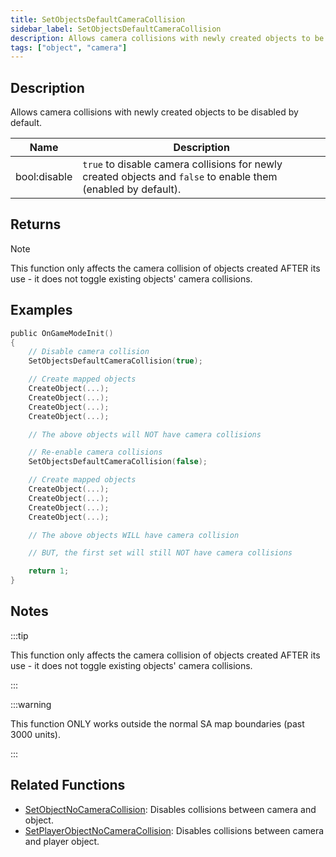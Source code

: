 ```yaml
---
title: SetObjectsDefaultCameraCollision
sidebar_label: SetObjectsDefaultCameraCollision
description: Allows camera collisions with newly created objects to be disabled by default.
tags: ["object", "camera"]
---
```


<VersionWarn version='omp v1.1.0.2612' />

## Description

Allows camera collisions with newly created objects to be disabled by default.

| Name         | Description                                                                                                    |
|--------------|----------------------------------------------------------------------------------------------------------------|
| bool:disable | `true` to disable camera collisions for newly created objects and `false` to enable them (enabled by default). |

## Returns

Note

This function only affects the camera collision of objects created AFTER its use - it does not toggle existing objects' camera collisions.

## Examples

```c
public OnGameModeInit()
{
    // Disable camera collision
    SetObjectsDefaultCameraCollision(true);

    // Create mapped objects
    CreateObject(...);
    CreateObject(...);
    CreateObject(...);
    CreateObject(...);

    // The above objects will NOT have camera collisions

    // Re-enable camera collisions
    SetObjectsDefaultCameraCollision(false);

    // Create mapped objects
    CreateObject(...);
    CreateObject(...);
    CreateObject(...);
    CreateObject(...);

    // The above objects WILL have camera collision

    // BUT, the first set will still NOT have camera collisions

    return 1;
}
```

## Notes

:::tip

This function only affects the camera collision of objects created AFTER its use - it does not toggle existing objects' camera collisions.

:::

:::warning

This function ONLY works outside the normal SA map boundaries (past 3000 units).

:::

## Related Functions

- [SetObjectNoCameraCollision](SetObjectNoCameraCollision): Disables collisions between camera and object.
- [SetPlayerObjectNoCameraCollision](SetPlayerObjectNoCameraCollision): Disables collisions between camera and player object.
